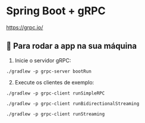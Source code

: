 # Spring Boot + gRPC

https://grpc.io/

## 🚀 Para rodar a app na sua máquina

1. Inicie o servidor gRPC:
```
./gradlew -p grpc-server bootRun 
```

2. Execute os clientes de exemplo:
```
./gradlew -p grpc-client runSimpleRPC 
```
```
./gradlew -p grpc-client runBidirectionalStreaming 
```
```
./gradlew -p grpc-client runStreaming
```